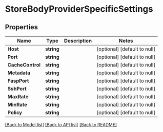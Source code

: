 # StoreBodyProviderSpecificSettings

## Properties
Name | Type | Description | Notes
------------ | ------------- | ------------- | -------------
**Host** | **string** |  | [optional] [default to null]
**Port** | **string** |  | [optional] [default to null]
**CacheControl** | **string** |  | [optional] [default to null]
**Metadata** | **string** |  | [optional] [default to null]
**FaspPort** | **string** |  | [optional] [default to null]
**SshPort** | **string** |  | [optional] [default to null]
**MaxRate** | **string** |  | [optional] [default to null]
**MinRate** | **string** |  | [optional] [default to null]
**Policy** | **string** |  | [optional] [default to null]

[[Back to Model list]](../README.md#documentation-for-models) [[Back to API list]](../README.md#documentation-for-api-endpoints) [[Back to README]](../README.md)


